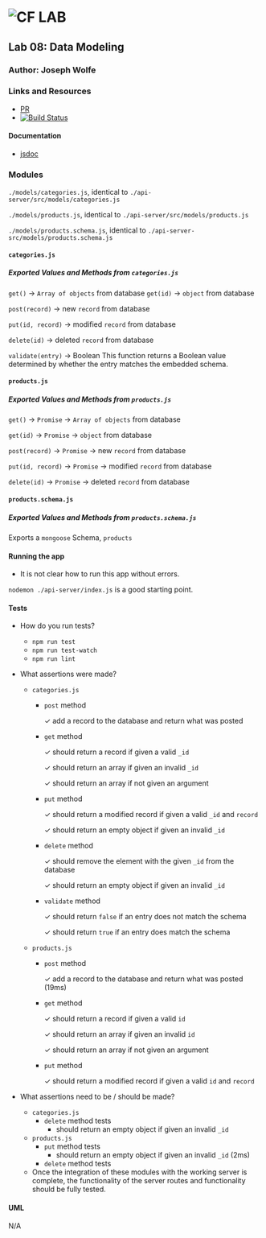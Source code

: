 ![CF](http://i.imgur.com/7v5ASc8.png) LAB
=================================================

## Lab 08: Data Modeling

### Author: Joseph Wolfe

### Links and Resources
* [PR](https://github.com/charmedsatyr-401-advanced-javascript/lab-08/pull/1)
* [![Build Status](https://travis-ci.org/charmedsatyr-401-advanced-javascript/lab-08.svg?branch=submission)](https://travis-ci.org/charmedsatyr-401-advanced-javascript/lab-08)

#### Documentation
* [jsdoc](./docs/index.html)

### Modules
`./models/categories.js`, identical to `./api-server/src/models/categories.js`

`./models/products.js`, identical to `./api-server/src/models/products.js`

`./models/products.schema.js`, identical to `./api-server-src/models/products.schema.js`

#### `categories.js`
##### Exported Values and Methods from `categories.js`
`get()` -> `Array of objects` from database
`get(id)` -> `object` from database

`post(record)` -> new `record` from database

`put(id, record)` -> modified `record` from database

`delete(id)` -> deleted `record` from database

`validate(entry)` -> Boolean
This function returns a Boolean value determined by whether the entry matches the embedded schema.

#### `products.js`
##### Exported Values and Methods from `products.js`
`get()` -> `Promise` -> `Array of objects` from database

`get(id)` -> `Promise` -> `object` from database

`post(record)` -> `Promise` -> new `record` from database

`put(id, record)` -> `Promise` -> modified `record` from database

`delete(id)` -> `Promise` -> deleted `record` from database

#### `products.schema.js`
##### Exported Values and Methods from `products.schema.js`
Exports a `mongoose` Schema, `products`

#### Running the app
* It is not clear how to run this app without errors.

`nodemon ./api-server/index.js` is a good starting point.

#### Tests
* How do you run tests?
  * `npm run test`
  * `npm run test-watch`
  * `npm run lint`

* What assertions were made?
  * `categories.js`
    *  `post` method
    
       ✓ add a record to the database and return what was posted
    * `get` method

      ✓ should return a record if given a valid `_id`

      ✓ should return an array if given an invalid `_id`

      ✓ should return an array if not given an argument
    * `put` method

      ✓ should return a modified record if given a valid `_id` and `record`

      ✓ should return an empty object if given an invalid `_id`
    * `delete` method

      ✓ should remove the element with the given `_id` from the database

      ✓ should return an empty object if given an invalid `_id`


    * `validate` method

      ✓ should return `false` if an entry does not match the schema

      ✓ should return `true` if an entry does match the schema



  
  * `products.js`
    * `post` method

      ✓ add a record to the database and return what was posted (19ms)
    * `get` method

      ✓ should return a record if given a valid `id`

      ✓ should return an array if given an invalid `id`

      ✓ should return an array if not given an argument
    * `put` method

      ✓ should return a modified record if given a valid `id` and `record`




* What assertions need to be / should be made?
  * `categories.js`
    * `delete` method tests
      * should return an empty object if given an invalid `_id`
  * `products.js`
    * `put` method tests
      * should return an empty object if given an invalid `_id` (2ms)
    * `delete` method tests
  * Once the integration of these modules with the working server is complete, the functionality of the server routes and functionality should be fully tested.


#### UML
N/A
